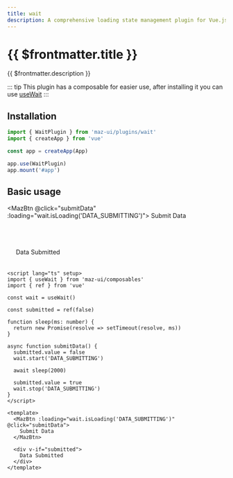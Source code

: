 ```yaml
---
title: wait
description: A comprehensive loading state management plugin for Vue.js that provides easy-to-use utilities for handling async operations, loading indicators, and user feedback during data processing or any other async operation
---
```


# {{ $frontmatter.title }}

{{ $frontmatter.description }}

::: tip
This plugin has a composable for easier use, after installing it you can use [useWait](./../composables/use-wait.md)
:::

## Installation

```ts
import { WaitPlugin } from 'maz-ui/plugins/wait'
import { createApp } from 'vue'

const app = createApp(App)

app.use(WaitPlugin)
app.mount('#app')
```

## Basic usage

<MazBtn @click="submitData" :loading="wait.isLoading('DATA_SUBMITTING')">
  Submit Data
</MazBtn>

<br />

<div v-if="submitted" style="padding: 20px; background-color: hsl(var(--maz-background-300)); border-radius: 10px; margin-top: 1rem;">
  Data Submitted
</div>

```vue
<script lang="ts" setup>
import { useWait } from 'maz-ui/composables'
import { ref } from 'vue'

const wait = useWait()

const submitted = ref(false)

function sleep(ms: number) {
  return new Promise(resolve => setTimeout(resolve, ms))
}

async function submitData() {
  submitted.value = false
  wait.start('DATA_SUBMITTING')

  await sleep(2000)

  submitted.value = true
  wait.stop('DATA_SUBMITTING')
}
</script>

<template>
  <MazBtn :loading="wait.isLoading('DATA_SUBMITTING')" @click="submitData">
    Submit Data
  </MazBtn>

  <div v-if="submitted">
    Data Submitted
  </div>
</template>
```

<script lang="ts" setup>
  import { ref } from 'vue'
  import { useWait } from 'maz-ui/composables/useWait'

  const wait = useWait()

  const submitted = ref(false)

  function sleep(ms: number) {
    return new Promise(resolve => setTimeout(resolve, ms));
  }

  const submitData = async () => {
    submitted.value = false
    wait.start('DATA_SUBMITTING')

    await sleep(2000)

    submitted.value = true
    wait.stop('DATA_SUBMITTING')
  }
</script>

